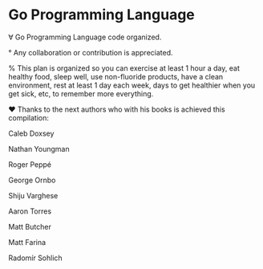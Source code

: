 # Go Programming Language

∀ Go Programming Language code organized.

° Any collaboration or contribution is appreciated.

% This plan is organized so you can exercise at least 1 hour a day, eat healthy food, sleep well, use non-fluoride products, have a clean environment, rest at least 1 day each week, days to get healthier when you get sick, etc, to remember more everything.

❤️ Thanks to the next authors who with his books is achieved this compilation:

Caleb Doxsey

Nathan Youngman

Roger Peppé

George	Ornbo

Shiju Varghese

Aaron Torres

Matt Butcher

Matt Farina

Radomír Sohlich
